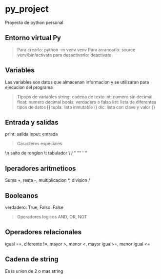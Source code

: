 # py_project
Proyecto de python personal

## Entorno virtual Py
> Para crearlo:         python -m venv venv
> Para arrancarlo:      source venv/bin/activate
> para desactivarlo:    deactivate

## Variables
Las variables son datos que almacenan informacion y se utilizaran para ejecucion del programa

> Tipops de variables
string: cadena de texto
int:    numero sin decimal
float:  numero decimal
bools:  verdadero o falso
list:   lista de diferentes tipos de datos []
tupla:  lista inmutable ()
dic:    lista con clave y valor {}

## Entrada y salidas
print:  salida
input:  entrada
> Caracteres especiales

\n salto de renglon
\t tabulador
\\ /
\" ""
\' ''

## Iperadores aritmeticos
Suma +, resta -, multiplicacion *, division /

## Booleanos
verdadero: True, Falso: False
> Operadores logicos
AND, OR, NOT

## Operadores relacionales
igual ==, diferente !=, mayor >, menor <, mayor igual>=, menor igual <=

## Cadena de string
Es la union de 2 o mas string